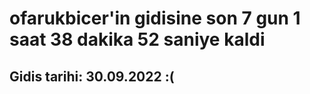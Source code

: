 # ofarukbicer'in gidisine son 7 gun 1 saat 38 dakika 52 saniye kaldi

## Gidis tarihi: 30.09.2022 :(